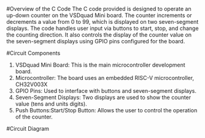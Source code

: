 #Overview of the C Code
The C code provided is designed to operate an up-down counter on the VSDquad Mini board. The counter increments or decrements a value from 0 to 99, which is displayed on two seven-segment displays. The code handles user input via buttons to start, stop, and change the counting direction. It also controls the display of the counter value on the seven-segment displays using GPIO pins configured for the board.

#Circuit Components
1) VSDquad Mini Board: This is the main microcontroller development board.
2) Microcontroller: The board uses an embedded RISC-V microcontroller, CH32V003X
3) GPIO Pins: Used to interface with buttons and seven-segment displays.
4) Seven-Segment Displays: Two displays are used to show the counter value (tens and units digits).
5) Push Buttons:Start/Stop Button: Allows the user to control the operation of the counter.

#Circuit Diagram



